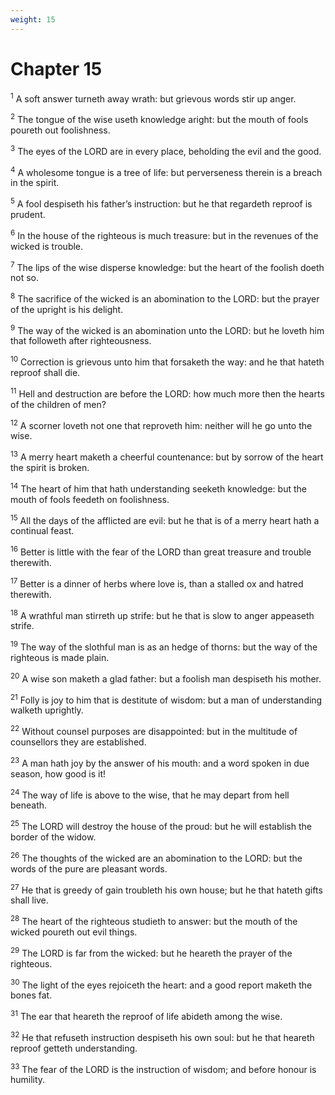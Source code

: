 ```yaml
---
weight: 15
---
```


# Chapter 15

<sup>1</sup> A soft answer turneth away wrath: but grievous words stir up anger. 

<sup>2</sup> The tongue of the wise useth knowledge aright: but the mouth of fools poureth out foolishness. 

<sup>3</sup> The eyes of the LORD are in every place, beholding the evil and the good. 

<sup>4</sup> A wholesome tongue is a tree of life: but perverseness therein is a breach in the spirit. 

<sup>5</sup> A fool despiseth his father’s instruction: but he that regardeth reproof is prudent. 

<sup>6</sup> In the house of the righteous is much treasure: but in the revenues of the wicked is trouble. 

<sup>7</sup> The lips of the wise disperse knowledge: but the heart of the foolish doeth not so. 

<sup>8</sup> The sacrifice of the wicked is an abomination to the LORD: but the prayer of the upright is his delight. 

<sup>9</sup> The way of the wicked is an abomination unto the LORD: but he loveth him that followeth after righteousness. 

<sup>10</sup> Correction is grievous unto him that forsaketh the way: and he that hateth reproof shall die. 

<sup>11</sup> Hell and destruction are before the LORD: how much more then the hearts of the children of men? 

<sup>12</sup> A scorner loveth not one that reproveth him: neither will he go unto the wise. 

<sup>13</sup> A merry heart maketh a cheerful countenance: but by sorrow of the heart the spirit is broken. 

<sup>14</sup> The heart of him that hath understanding seeketh knowledge: but the mouth of fools feedeth on foolishness. 

<sup>15</sup> All the days of the afflicted are evil: but he that is of a merry heart hath a continual feast. 

<sup>16</sup> Better is little with the fear of the LORD than great treasure and trouble therewith. 

<sup>17</sup> Better is a dinner of herbs where love is, than a stalled ox and hatred therewith. 

<sup>18</sup> A wrathful man stirreth up strife: but he that is slow to anger appeaseth strife. 

<sup>19</sup> The way of the slothful man is as an hedge of thorns: but the way of the righteous is made plain. 

<sup>20</sup> A wise son maketh a glad father: but a foolish man despiseth his mother. 

<sup>21</sup> Folly is joy to him that is destitute of wisdom: but a man of understanding walketh uprightly. 

<sup>22</sup> Without counsel purposes are disappointed: but in the multitude of counsellors they are established. 

<sup>23</sup> A man hath joy by the answer of his mouth: and a word spoken in due season, how good is it! 

<sup>24</sup> The way of life is above to the wise, that he may depart from hell beneath. 

<sup>25</sup> The LORD will destroy the house of the proud: but he will establish the border of the widow. 

<sup>26</sup> The thoughts of the wicked are an abomination to the LORD: but the words of the pure are pleasant words. 

<sup>27</sup> He that is greedy of gain troubleth his own house; but he that hateth gifts shall live. 

<sup>28</sup> The heart of the righteous studieth to answer: but the mouth of the wicked poureth out evil things. 

<sup>29</sup> The LORD is far from the wicked: but he heareth the prayer of the righteous. 

<sup>30</sup> The light of the eyes rejoiceth the heart: and a good report maketh the bones fat. 

<sup>31</sup> The ear that heareth the reproof of life abideth among the wise. 

<sup>32</sup> He that refuseth instruction despiseth his own soul: but he that heareth reproof getteth understanding. 

<sup>33</sup> The fear of the LORD is the instruction of wisdom; and before honour is humility. 


